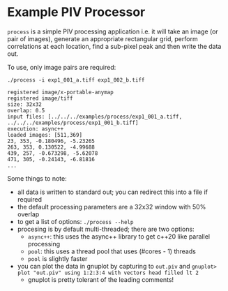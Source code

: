 Example PIV Processor
=====================

`process` is a simple PIV processing application i.e. it will take an image (or pair of images),
generate an appropriate rectangular grid, perform correlations at each location, find a sub-pixel
peak and then write the data out.

To use, only image pairs are required:

```
./process -i exp1_001_a.tiff exp1_002_b.tiff

registered image/x-portable-anymap
registered image/tiff
size: 32x32
overlap: 0.5
input files: [../../../examples/process/exp1_001_a.tiff, ../../../examples/process/exp1_001_b.tiff]
execution: async++
loaded images: [511,369]
23, 353, -0.180496, -5.23265
263, 353, 0.130522, -4.99688
439, 257, -0.673298, -5.62078
471, 305, -0.24143, -6.81816
...
```

Some things to note:

* all data is written to standard out; you can redirect this into a file if required
* the default processing parameters are a 32x32 window with 50% overlap
* to get a list of options: `./process --help`
* procesing is by default multi-threaded; there are two options:
  * `async++`: this uses the async++ library to get c++20 like parallel processing
  * `pool`: this uses a thread pool that uses (#cores - 1) threads
  * `pool` is slightly faster
* you can plot the data in gnuplot by capturing to `out.piv` and `gnuplot> plot "out.piv" using 1:2:3:4 with vectors head filled lt 2`
  * gnuplot is pretty tolerant of the leading comments!

